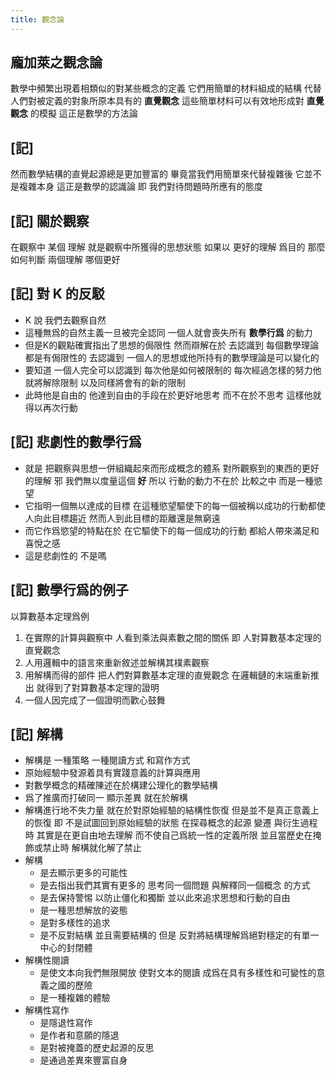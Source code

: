 ```yaml
---
title: 觀念論
---
```


## 龐加萊之觀念論

數學中頻繁出現着相類似的對某些概念的定義
它們用簡單的材料組成的結構
代替人們對被定義的對象所原本具有的 **直覺觀念**
這些簡單材料可以有效地形成對 **直覺觀念** 的模擬
這正是數學的方法論

## [記]

然而數學結構的直覺起源總是更加豐富的
畢竟當我們用簡單來代替複雜後
它並不是複雜本身
這正是數學的認識論
即 我們對待問題時所應有的態度

## [記] 關於觀察

在觀察中
某個 理解 就是觀察中所獲得的思想狀態
如果以 更好的理解 爲目的
那麼 如何判斷 兩個理解 哪個更好

## [記] 對 K 的反駁

- K 說
  我們去觀察自然
- 這種無爲的自然主義一旦被完全認同
  一個人就會喪失所有 **數學行爲** 的動力
- 但是K的觀點確實指出了思想的侷限性
  然而辯解在於
  去認識到 每個數學理論都是有侷限性的
  去認識到 一個人的思想或他所持有的數學理論是可以變化的
- 要知道
  一個人完全可以認識到
  每次他是如何被限制的
  每次經過怎樣的努力他就將解除限制
  以及同樣將會有的新的限制
- 此時他是自由的
  他達到自由的手段在於更好地思考
  而不在於不思考
  這樣他就得以再次行動

## [記] 悲劇性的數學行爲

- 就是
  把觀察與思想一併組織起來而形成概念的體系
  對所觀察到的東西的更好的理解 邪
  我們無以度量這個 **好**
  所以
  行動的動力不在於 比較之中
  而是一種慾望
- 它指明一個無以達成的目標
  在這種慾望驅使下的每一個被稱以成功的行動都使人向此目標趨近
  然而人到此目標的距離還是無窮遠
- 而它作爲慾望的特點在於
  在它驅使下的每一個成功的行動
  都給人帶來滿足和喜悅之感
- 這是悲劇性的
  不是嗎

## [記] 數學行爲的例子

以算數基本定理爲例
1. 在實際的計算與觀察中
   人看到乘法與素數之間的關係
   即 人對算數基本定理的直覺觀念
2. 人用邏輯中的語言來重新敘述並解構其樸素觀察
3. 用解構而得的部件
   把人們對算數基本定理的直覺觀念
   在邏輯鏈的末端重新推出
   就得到了對算數基本定理的證明
4. 一個人因完成了一個證明而歡心鼓舞

## [記] 解構

- 解構是
  一種策略
  一種閱讀方式
  和寫作方式
- 原始經驗中發源着具有實踐意義的計算與應用
- 對數學概念的精確陳述在於構建公理化的數學結構
- 爲了推廣而打破同一 顯示差異 就在於解構
- 解構進行地不失力量
  就在於對原始經驗的結構性恢復
  但是並不是真正意義上的恢復
  即 不是試圖回到原始經驗的狀態
  在探尋概念的起源 變遷 與衍生過程時
  其實是在更自由地去理解
  而不使自己爲統一性的定義所限
  並且當歷史在掩飾或禁止時
  解構就化解了禁止
- 解構
  - 是去顯示更多的可能性
  - 是去指出我們其實有更多的
    思考同一個問題
    與解釋同一個概念
    的方式
  - 是去保持警惕
    以防止僵化和獨斷
    並以此來追求思想和行動的自由
  - 是一種思想解放的姿態
  - 是對多樣性的追求
  - 是不反對結構
    並且需要結構的
    但是
    反對將結構理解爲絕對穩定的有單一中心的封閉體
- 解構性閱讀
  - 是使文本向我們無限開放
    使對文本的閱讀
    成爲在具有多樣性和可變性的意義之國的歷險
  - 是一種複雜的體驗
- 解構性寫作
  - 是隱退性寫作
  - 是作者和意願的隱退
  - 是對被掩蓋的歷史起源的反思
  - 是通過差異來豐富自身
